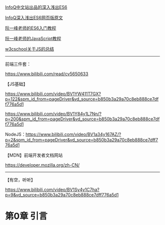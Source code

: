 [InfoQ中文站出品的深入浅出ES6](ES6-in-depth.pdf)

[InfoQ深入浅出ES6网页版原文](http://www.infoq.com/cn/es6-in-depth/)

[阮一峰老师的ES6入门教程](http://es6.ruanyifeng.com/)

[阮一峰老师的JavaScript教程](https://wangdoc.com/javascript/)

[w3cschool关于JS的总结](https://www.w3cschool.cn/javascript/dict)

<hr/>

前端三件套：

https://www.bilibili.com/read/cv5650633

【JS基础】

https://www.bilibili.com/video/BV1YW411T7GX?p=122&spm_id_from=pageDriver&vd_source=b850b3a29a70c8eb888ce7dff776a5d1

https://www.bilibili.com/video/BV1Y84y1L7Nn/?p=200&spm_id_from=pageDriver&vd_source=b850b3a29a70c8eb888ce7dff776a5d1

NodeJS：https://www.bilibili.com/video/BV1a34y167AZ/?p=2&spm_id_from=pageDriver&vd_source=b850b3a29a70c8eb888ce7dff776a5d1

【MDN】前端开发者文档网站

https://developer.mozilla.org/zh-CN/

---

【有空，听听】

https://www.bilibili.com/video/BV1Sy4y1C7ha?p=9&vd_source=b850b3a29a70c8eb888ce7dff776a5d1

# 第0章 引言

